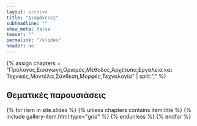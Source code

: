 ```yaml
---
layout: archive 
title: "Διαφάνειες"
subheadline: ""
show_meta: false
teaser: ""
permalink: "/slides"
header: no
---
```


{% assign chapters = "Πρόλογος,Εισαγωγή,Ορισμός,Μέθοδος,Αρχέτυπα,Εργαλεία και Τεχνικές,Μοντέλα,Σύνθεση,Μορφές,Τεχνολογία" | split:"," %}

## Θεματικές παρουσιάσεις

<div class="grid__wrapper">
  {% for item in site.slides %}
    {% unless chapters contains item.title %}
      {% include gallery-item.html type="grid" %}
    {% endunless %}
  {% endfor %}
</div>


